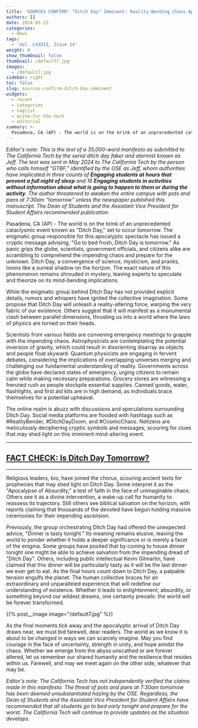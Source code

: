 ```yaml
---
title: 'SOURCES CONFIRM: "Ditch Day" Imminent: Reality-Bending Chaos Approaches'
authors: []
date: 2024-05-23
categories:
  - News
tags:
  - 'Vol. CXXVII, Issue 14'
weight: 0
show_thumbnail: false
thumbnail: /default7.jpg
images:
  - /default7.jpg
sidebar: right
toc: false
slug: sources-confirm-ditch-day-imminent
widgets:
  - recent
  - categories
  - taglist
  - write-for-the-tech
  - editorial
summary: >-
  Pasadena, CA (AP) - The world is on the brink of an unprecedented cataclysmic event known as "Ditch Day," set to occur tomorrow.
---
```


*Editor's note: This is the text of a 35,000-word manifesto as submitted to The California Tech by the serial ditch day faker and alarmist known as Jeff. The text was sent in May 2024 to The California Tech by the person who calls himself “GTBF,” identified by the OSE as Jeff, whom authorities have implicated in three counts of **Engaging students at hours that prevent a full night of sleep** and 16 **Engaging students in activities without information about what is going to happen to them or during the activity**. The author threatened to awaken the entire campus with pots and pans at 7:30am “tomorrow” unless the newspaper published this manuscript. The Dean of Students and the Assistant Vice President for Student Affairs recommended publication.*

Pasadena, CA (AP) - The world is on the brink of an unprecedented cataclysmic event known as "Ditch Day," set to occur tomorrow. The enigmatic group responsible for this apocalyptic spectacle has issued a cryptic message advising, "Go to bed frosh, Ditch Day is tomorrow." As panic grips the globe, scientists, government officials, and citizens alike are scrambling to comprehend the impending chaos and prepare for the unknown.
Ditch Day, a convergence of science, mysticism, and pranks, looms like a surreal shadow on the horizon. The exact nature of this phenomenon remains shrouded in mystery, leaving experts to speculate and theorize on its mind-bending implications.


While the enigmatic group behind Ditch Day has not provided explicit details, rumors and whispers have ignited the collective imagination. Some propose that Ditch Day will unleash a reality-altering force, warping the very fabric of our existence. Others suggest that it will manifest as a monumental clash between parallel dimensions, thrusting us into a world where the laws of physics are turned on their heads.


Scientists from various fields are convening emergency meetings to grapple with the impending chaos. Astrophysicists are contemplating the potential inversion of gravity, which could result in disorienting disarray as objects and people float skyward. Quantum physicists are engaging in fervent debates, considering the implications of overlapping universes merging and challenging our fundamental understanding of reality.
Governments across the globe have declared states of emergency, urging citizens to remain calm while making necessary preparations. Grocery stores are witnessing a frenzied rush as people stockpile essential supplies. Canned goods, water, flashlights, and first aid kits are in high demand, as individuals brace themselves for a potential upheaval.


The online realm is abuzz with discussions and speculations surrounding Ditch Day. Social media platforms are flooded with hashtags such as #RealityBender, #DitchDayDoom, and #CosmicChaos. Netizens are meticulously deciphering cryptic symbols and messages, scouring for clues that may shed light on this imminent mind-altering event.

---
## [FACT CHECK: Is Ditch Day Tomorrow?](https://guutz.com/ditch_day.html)
---

Religious leaders, too, have joined the chorus, scouring ancient texts for prophecies that may shed light on Ditch Day. Some interpret it as the "Apocalypse of Absurdity," a test of faith in the face of unimaginable chaos. Others see it as a divine intervention, a wake-up call for humanity to reassess its trajectory. Still others see biblical salvation on the horizon, with reports claiming that thousands of the devoted have begun holding massive ceremonies for their impending ascension. 


Previously, the group orchestrating Ditch Day had offered the unexpected advice, "Dinner is tasty tonight." Its meaning remains elusive, leaving the world to ponder whether it holds a deeper significance or is merely a facet of the enigma. Some groups have posited that by coming to house dinner tonight one might be able to achieve salvation from the impending dread of "Ditch Day". Others, including public intellectual Kevin Gilmartin, have claimed that this dinner will be particularly tasty as it will be the last dinner we ever get to eat.
As the final hours count down to Ditch Day, a palpable tension engulfs the planet. The human collective braces for an extraordinary and unparalleled experience that will redefine our understanding of existence. Whether it leads to enlightenment, absurdity, or something beyond our wildest dreams, one certainty prevails: the world will be forever transformed.

{{% post__image image="/default7.jpg" %}} 

As the final moments tick away and the apocalyptic arrival of Ditch Day draws near, we must bid farewell, dear readers. The world as we know it is about to be changed in ways we can scarcely imagine. May you find courage in the face of uncertainty, strength in unity, and hope amidst the chaos. Whether we emerge from the abyss unscathed or are forever altered, let us remember our shared humanity and the resilience that resides within us. Farewell, and may we meet again on the other side, whatever that may be.

*Editor's note: The California Tech has not independently verified the claims made in this manifesto. The threat of pots and pans at 7:30am tomorrow has been deemed unsubstantiated hazing by the OSE. Regardless, the Dean of Students and the Assistant Vice President for Student Affairs have recommended that all students go to bed early tonight and prepare for the worst. The California Tech will continue to provide updates as the situation develops.*
